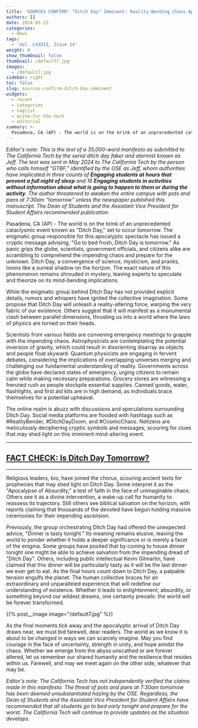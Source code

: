 ```yaml
---
title: 'SOURCES CONFIRM: "Ditch Day" Imminent: Reality-Bending Chaos Approaches'
authors: []
date: 2024-05-23
categories:
  - News
tags:
  - 'Vol. CXXVII, Issue 14'
weight: 0
show_thumbnail: false
thumbnail: /default7.jpg
images:
  - /default7.jpg
sidebar: right
toc: false
slug: sources-confirm-ditch-day-imminent
widgets:
  - recent
  - categories
  - taglist
  - write-for-the-tech
  - editorial
summary: >-
  Pasadena, CA (AP) - The world is on the brink of an unprecedented cataclysmic event known as "Ditch Day," set to occur tomorrow.
---
```


*Editor's note: This is the text of a 35,000-word manifesto as submitted to The California Tech by the serial ditch day faker and alarmist known as Jeff. The text was sent in May 2024 to The California Tech by the person who calls himself “GTBF,” identified by the OSE as Jeff, whom authorities have implicated in three counts of **Engaging students at hours that prevent a full night of sleep** and 16 **Engaging students in activities without information about what is going to happen to them or during the activity**. The author threatened to awaken the entire campus with pots and pans at 7:30am “tomorrow” unless the newspaper published this manuscript. The Dean of Students and the Assistant Vice President for Student Affairs recommended publication.*

Pasadena, CA (AP) - The world is on the brink of an unprecedented cataclysmic event known as "Ditch Day," set to occur tomorrow. The enigmatic group responsible for this apocalyptic spectacle has issued a cryptic message advising, "Go to bed frosh, Ditch Day is tomorrow." As panic grips the globe, scientists, government officials, and citizens alike are scrambling to comprehend the impending chaos and prepare for the unknown.
Ditch Day, a convergence of science, mysticism, and pranks, looms like a surreal shadow on the horizon. The exact nature of this phenomenon remains shrouded in mystery, leaving experts to speculate and theorize on its mind-bending implications.


While the enigmatic group behind Ditch Day has not provided explicit details, rumors and whispers have ignited the collective imagination. Some propose that Ditch Day will unleash a reality-altering force, warping the very fabric of our existence. Others suggest that it will manifest as a monumental clash between parallel dimensions, thrusting us into a world where the laws of physics are turned on their heads.


Scientists from various fields are convening emergency meetings to grapple with the impending chaos. Astrophysicists are contemplating the potential inversion of gravity, which could result in disorienting disarray as objects and people float skyward. Quantum physicists are engaging in fervent debates, considering the implications of overlapping universes merging and challenging our fundamental understanding of reality.
Governments across the globe have declared states of emergency, urging citizens to remain calm while making necessary preparations. Grocery stores are witnessing a frenzied rush as people stockpile essential supplies. Canned goods, water, flashlights, and first aid kits are in high demand, as individuals brace themselves for a potential upheaval.


The online realm is abuzz with discussions and speculations surrounding Ditch Day. Social media platforms are flooded with hashtags such as #RealityBender, #DitchDayDoom, and #CosmicChaos. Netizens are meticulously deciphering cryptic symbols and messages, scouring for clues that may shed light on this imminent mind-altering event.

---
## [FACT CHECK: Is Ditch Day Tomorrow?](https://guutz.com/ditch_day.html)
---

Religious leaders, too, have joined the chorus, scouring ancient texts for prophecies that may shed light on Ditch Day. Some interpret it as the "Apocalypse of Absurdity," a test of faith in the face of unimaginable chaos. Others see it as a divine intervention, a wake-up call for humanity to reassess its trajectory. Still others see biblical salvation on the horizon, with reports claiming that thousands of the devoted have begun holding massive ceremonies for their impending ascension. 


Previously, the group orchestrating Ditch Day had offered the unexpected advice, "Dinner is tasty tonight." Its meaning remains elusive, leaving the world to ponder whether it holds a deeper significance or is merely a facet of the enigma. Some groups have posited that by coming to house dinner tonight one might be able to achieve salvation from the impending dread of "Ditch Day". Others, including public intellectual Kevin Gilmartin, have claimed that this dinner will be particularly tasty as it will be the last dinner we ever get to eat.
As the final hours count down to Ditch Day, a palpable tension engulfs the planet. The human collective braces for an extraordinary and unparalleled experience that will redefine our understanding of existence. Whether it leads to enlightenment, absurdity, or something beyond our wildest dreams, one certainty prevails: the world will be forever transformed.

{{% post__image image="/default7.jpg" %}} 

As the final moments tick away and the apocalyptic arrival of Ditch Day draws near, we must bid farewell, dear readers. The world as we know it is about to be changed in ways we can scarcely imagine. May you find courage in the face of uncertainty, strength in unity, and hope amidst the chaos. Whether we emerge from the abyss unscathed or are forever altered, let us remember our shared humanity and the resilience that resides within us. Farewell, and may we meet again on the other side, whatever that may be.

*Editor's note: The California Tech has not independently verified the claims made in this manifesto. The threat of pots and pans at 7:30am tomorrow has been deemed unsubstantiated hazing by the OSE. Regardless, the Dean of Students and the Assistant Vice President for Student Affairs have recommended that all students go to bed early tonight and prepare for the worst. The California Tech will continue to provide updates as the situation develops.*
